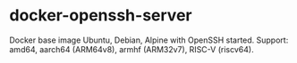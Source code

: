 # docker-openssh-server
 Docker base image Ubuntu, Debian, Alpine with OpenSSH started. Support: amd64, aarch64 (ARM64v8), armhf (ARM32v7), RISC-V (riscv64). 
